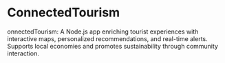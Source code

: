 # ConnectedTourism
onnectedTourism: A Node.js app enriching tourist experiences with interactive maps, personalized recommendations, and real-time alerts. Supports local economies and promotes sustainability through community interaction.
